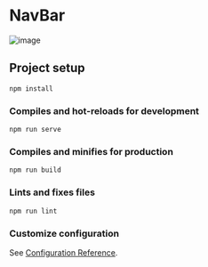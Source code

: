 # NavBar
![image](https://user-images.githubusercontent.com/66314810/210620402-913e6b53-75a9-4e7f-aaeb-8fc06cf0ac82.png)


## Project setup
```
npm install
```

### Compiles and hot-reloads for development
```
npm run serve
```

### Compiles and minifies for production
```
npm run build
```

### Lints and fixes files
```
npm run lint
```

### Customize configuration
See [Configuration Reference](https://cli.vuejs.org/config/).
